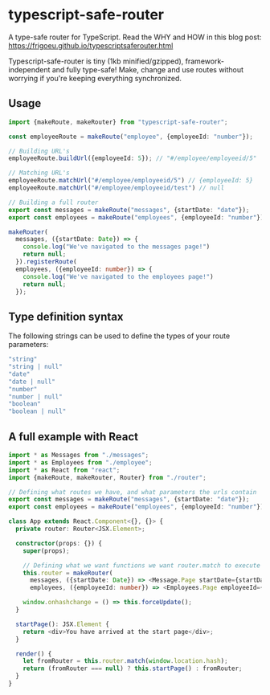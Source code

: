 # typescript-safe-router

A type-safe router for TypeScript. Read the WHY and HOW in this blog post:
https://frigoeu.github.io/typescriptsaferouter.html

Typescript-safe-router is tiny (1kb minified/gzipped), framework-independent and fully type-safe! Make, change and use routes without worrying if you're keeping everything synchronized.

## Usage

```typescript
import {makeRoute, makeRouter} from "typescript-safe-router";

const employeeRoute = makeRoute("employee", {employeeId: "number"});

// Building URL's
employeeRoute.buildUrl({employeeId: 5}); // "#/employee/employeeid/5"

// Matching URL's
employeeRoute.matchUrl("#/employee/employeeid/5") // {employeeId: 5}
employeeRoute.matchUrl("#/employee/employeeid/test") // null

// Building a full router
export const messages = makeRoute("messages", {startDate: "date"});
export const employees = makeRoute("employees", {employeeId: "number"});

makeRouter(
  messages, ({startDate: Date}) => {
    console.log("We've navigated to the messages page!")
    return null;
  }).registerRoute(
  employees, ({employeeId: number}) => {
    console.log("We've navigated to the employees page!")
    return null;
  });

```

## Type definition syntax

The following strings can be used to define the types of your route parameters:

```typescript
"string"
"string | null"
"date"
"date | null"
"number"
"number | null"
"boolean"
"boolean | null"
```

## A full example with React

```typescript
import * as Messages from "./messages";
import * as Employees from "./employee";
import * as React from "react";
import {makeRoute, makeRouter, Router} from "./router";

// Defining what routes we have, and what parameters the urls contain
export const messages = makeRoute("messages", {startDate: "date"});
export const employees = makeRoute("employees", {employeeId: "number"});

class App extends React.Component<{}, {}> {
  private router: Router<JSX.Element>;

  constructor(props: {}) {
    super(props);

    // Defining what we want functions we want router.match to execute for every route
    this.router = makeRouter(
      messages, ({startDate: Date}) => <Message.Page startDate={startDate} />).registerRoute(
      employees, ({employeeId: number}) => <Employees.Page employeeId={employeeId} />);    

    window.onhashchange = () => this.forceUpdate();
  }

  startPage(): JSX.Element {
    return <div>You have arrived at the start page</div>;
  }

  render() {
    let fromRouter = this.router.match(window.location.hash);
    return (fromRouter === null) ? this.startPage() : fromRouter;
  }
}
```
